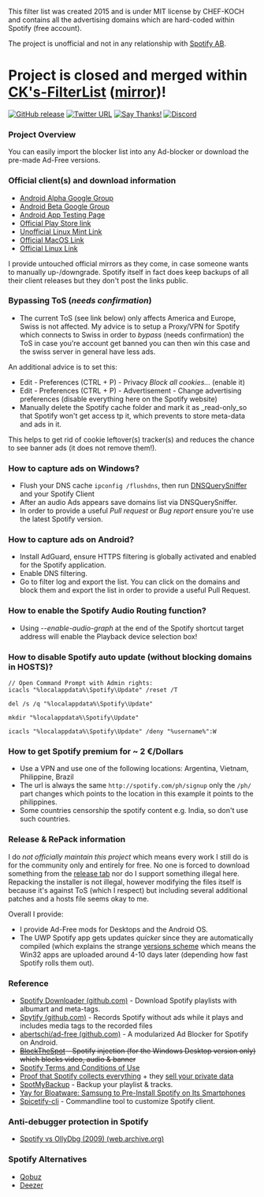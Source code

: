 This filter list was created 2015 and is under MIT license by CHEF-KOCH and contains all the advertising domains which are hard-coded within Spotify (free account). <br/>

The project is unofficial and not in any relationship with [Spotify AB](https://en.wikipedia.org/wiki/Spotify). <br/>

# Project is closed and merged within [CK's-FilterList](https://github.com/CHEF-KOCH/CKs-FilterList) ([mirror](https://gitlab.com/CHEF-KOCH/cks-filterlist))!

[![GitHub release](https://img.shields.io/github/release/CHEF-KOCH/Spotify-Ad-free.svg?label=Latest%20Release&style=popout)](https://github.com/CHEF-KOCH/Spotify-Ad-free/releases/latest)
[![Twitter URL](https://img.shields.io/twitter/url/https/twitter.com/fold_left.svg?style=social&label=Follow%20%40CHEF-KOCH)](https://twitter.com/CKsTechNews)
[![Say Thanks!](https://img.shields.io/badge/Say%20Thanks-!-1EAEDB.svg)](https://saythanks.io/to/CHEF-KOCH)
[![Discord](https://discordapp.com/api/guilds/418256415874875402/widget.png)](https://discord.me/CHEF-KOCH)


### Project Overview 

You can easily import the blocker list into any Ad-blocker or download the pre-made Ad-Free versions. 


### Official client(s) and download information

* [Android Alpha Google Group](https://groups.google.com/forum/#!forum/spotify-android-alpha/join)
* [Android Beta Google Group](https://groups.google.com/forum/#!forum/spotify-android-beta/join)
* [Android App Testing Page](https://play.google.com/apps/testing/com.spotify.music)
* [Official Play Store link](https://play.google.com/store/apps/details?id=com.spotify.music)
* [Unofficial Linux Mint Link](http://packages.linuxmint.com/search.php?release=any&section=any&keyword=spotify)
* [Official MacOS Link](https://download.scdn.co/Spotify.dmg)
* [Official Linux Link](https://www.spotify.com/de/download/linux/)

I provide untouched official mirrors as they come, in case someone wants to manually up-/downgrade. Spotify itself in fact does keep backups of all their client releases but they don't post the links public.


### Bypassing ToS (_needs confirmation_)

* The current ToS (see link below) only affects America and Europe, Swiss is not affected. My advice is to setup a Proxy/VPN for Spotify which connects to Swiss in order to _bypass_ (needs confirmation) the ToS in case you're account get banned you can then win this case and the swiss server in general have less ads.

An additional advice is to set this:

- Edit - Preferences (CTRL + P) - Privacy _Block all cookies..._ (enable it)
- Edit - Preferences (CTRL + P) - Advertisement - Change advertising preferences (disable everything here on the Spotify website)
- Manually delete the Spotify cache folder and mark it as _read-only_so that Spotify won't get access tp it, which prevents to store meta-data and ads in it. 

This helps to get rid of cookie leftover(s) tracker(s) and reduces the chance to see banner ads (it does not remove them!). 


### How to capture ads on Windows?

* Flush your DNS cache `ipconfig /flushdns`, then run [DNSQuerySniffer](http://www.nirsoft.net/utils/dns_query_sniffer.html) and your Spotify Client
* After an audio Ads appears save domains list via DNSQuerySniffer. 
* In order to provide a useful _Pull request_ or _Bug report_ ensure you're use the latest Spotify version. 


### How to capture ads on Android?

* Install AdGuard, ensure HTTPS filtering is globally activated and enabled for the Spotify application. 
* Enable DNS filtering.
* Go to filter log and export the list. You can click on the domains and block them and export the list in order to provide a useful Pull Request.


### How to enable the Spotify Audio Routing function?

* Using _--enable-audio-graph_ at the end of the Spotify shortcut target address will enable the Playback device selection box!


### How to disable Spotify auto update (without blocking domains in HOSTS)?

```
// Open Command Prompt with Admin rights:
icacls "%localappdata%\Spotify\Update" /reset /T

del /s /q "%localappdata%\Spotify\Update"

mkdir "%localappdata%\Spotify\Update"

icacls "%localappdata%\Spotify\Update" /deny "%username%":W
```

### How to get Spotify premium for ~ 2 €/Dollars

- Use a VPN and use one of the following locations: Argentina, Vietnam, Philippine, Brazil
- The url is always the same `http://spotify.com/ph/signup` only the `/ph/` part changes which points to the location in this example it points to the philippines. 
- Some countries censorship the spotify content e.g. India, so don't use such countries.


### Release & RePack information

I do _not officially maintain this project_ which means every work I still do is for the community only and entirely for free. No one is forced to download something from the [release tab](https://github.com/CHEF-KOCH/Spotify-Ad-free/releases) nor do I support something illegal here. Repacking the installer is not illegal, however modifying the files itself is because it's against ToS (which I respect) but including several additional patches and a hosts file seems okay to me.

Overall I provide:
* I provide Ad-Free mods for Desktops and the Android OS.
* The UWP Spotify app gets updates _quicker_ since they are automatically compiled (which explains the strange [versions scheme](https://en.wikipedia.org/wiki/Software_versioning) which means the Win32 apps are uploaded around 4-10 days later (depending how fast Spotify rolls them out).

### Reference
* [Spotify Downloader (github.com)](https://github.com/ritiek/spotify-downloader) - Download Spotify playlists with albumart and meta-tags.
* [Spytify (github.com)](https://github.com/jwallet/spy-spotify) - Records Spotify without ads while it plays and includes media tags to the recorded files
* [abertschi/ad-free (github.com)](http://adfree.abertschi.ch) - A modularized Ad Blocker for Spotify on Android.  
* ~~[BlockTheSpot](https://github.com/master131/BlockTheSpot/) - Spotify injection (for the Windows Desktop version only) which blocks video, audio & banner~~
* [Spotify Terms and Conditions of Use](https://www.spotify.com/us/legal/end-user-agreement/#s9)
* [Proof that Spotify collects everything](https://twitter.com/steipete/status/1025024813889478656) + they [sell your private data](https://betanews.com/2016/07/22/spotify-sells-user-data-to-advertisers/)
* [SpotMyBackup](https://github.com/secuvera/SpotMyBackup) - Backup your playlist & tracks.
* [Yay for Bloatware: Samsung to Pre-Install Spotify on Its Smartphones](https://news.softpedia.com/news/yay-for-bloatware-samsung-to-pre-install-spotify-on-its-smartphones-525250.shtml)
* [Spicetify-cli](https://github.com/khanhas/spicetify-cli) - Commandline tool to customize Spotify client.


### Anti-debugger protection in Spotify 
* [Spotify vs OllyDbg (2009) (web.archive.org)](https://web.archive.org/web/20130417061130/http://www.steike.com/code/spotify-vs-ollydbg/) 


### Spotify Alternatives
* [Qobuz](https://www.qobuz.com/gb-en/discover)
* [Deezer](https://www.deezer.com/en/)
